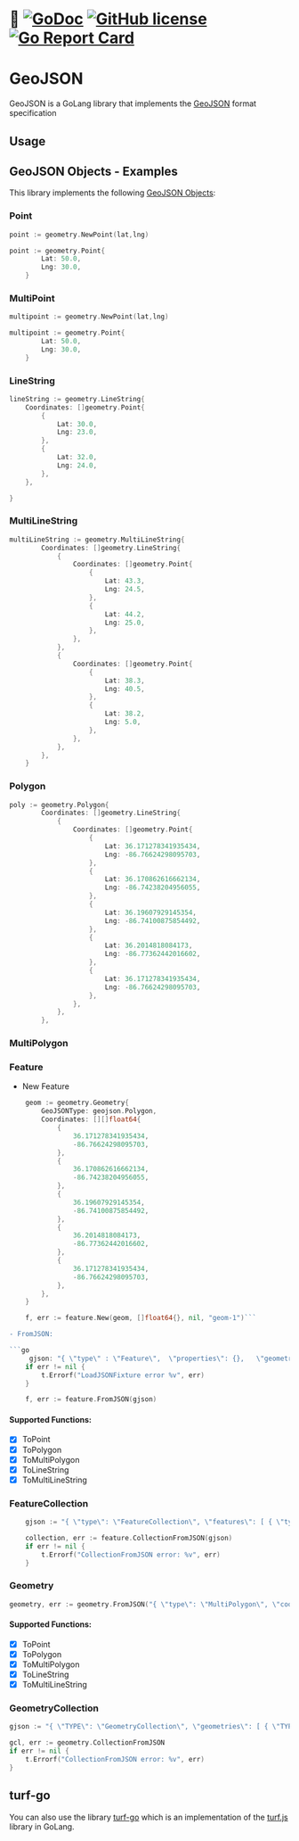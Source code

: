 # :hammer: [![GoDoc](https://godoc.org/github.com/tomchavakis/geojson?status.svg)](https://godoc.org/github.com/tomchavakis/geojson) [![GitHub license](https://badgen.net/github/license/tomchavakis/geojson)](https://github.com/tomchavakis/geojson/blob/main/LICENSE) [![Go Report Card](https://goreportcard.com/badge/github.com/tomchavakis/geojson)](https://goreportcard.com/report/github.com/tomchavakis/geojson)

# GeoJSON 

GeoJSON is a GoLang library that implements the [GeoJSON](https://geojson.org/) format specification


## Usage


## GeoJSON Objects - Examples

This library implements the following [GeoJSON Objects](https://datatracker.ietf.org/doc/html/rfc7946#section-3):


### Point
```go
point := geometry.NewPoint(lat,lng)
```

```go
point := geometry.Point{
		Lat: 50.0,
		Lng: 30.0,
	}
```
### MultiPoint

```go
multipoint := geometry.NewPoint(lat,lng)
```

```go
multipoint := geometry.Point{
		Lat: 50.0,
		Lng: 30.0,
	}
```

### LineString

```go
lineString := geometry.LineString{
	Coordinates: []geometry.Point{
		{
			Lat: 30.0,
			Lng: 23.0,
		},
		{
			Lat: 32.0,
			Lng: 24.0,
		},
	},

}
```

### MultiLineString

```go
multiLineString := geometry.MultiLineString{
		Coordinates: []geometry.LineString{
			{
				Coordinates: []geometry.Point{
					{
						Lat: 43.3,
						Lng: 24.5,
					},
					{
						Lat: 44.2,
						Lng: 25.0,
					},
				},
			},
			{
				Coordinates: []geometry.Point{
					{
						Lat: 38.3,
						Lng: 40.5,
					},
					{
						Lat: 38.2,
						Lng: 5.0,
					},
				},
			},
		},
	}
```

### Polygon

```go
poly := geometry.Polygon{
		Coordinates: []geometry.LineString{
			{
				Coordinates: []geometry.Point{
					{
						Lat: 36.171278341935434,
						Lng: -86.76624298095703,
					},
					{
						Lat: 36.170862616662134,
						Lng: -86.74238204956055,
					},
					{
						Lat: 36.19607929145354,
						Lng: -86.74100875854492,
					},
					{
						Lat: 36.2014818084173,
						Lng: -86.77362442016602,
					},
					{
						Lat: 36.171278341935434,
						Lng: -86.76624298095703,
					},
				},
			},
		},
```
### MultiPolygon

### Feature

- New Feature

```go	
	geom := geometry.Geometry{
		GeoJSONType: geojson.Polygon,
		Coordinates: [][]float64{
			{
				36.171278341935434,
				-86.76624298095703,
			},
			{
				36.170862616662134,
				-86.74238204956055,
			},
			{
				36.19607929145354,
				-86.74100875854492,
			},
			{
				36.2014818084173,
				-86.77362442016602,
			},
			{
				36.171278341935434,
				-86.76624298095703,
			},
		},
	}

	f, err := feature.New(geom, []float64{}, nil, "geom-1")```

- FromJSON:

```go
	 gjson: "{ \"type\" : \"Feature\",  \"properties\": {},   \"geometry\": { \"type\": \"Point\",  \"coordinates\": [-71, 41]} }",
	if err != nil {
		t.Errorf("LoadJSONFixture error %v", err)
	}

	f, err := feature.FromJSON(gjson)
```

#### Supported Functions:

  - [x] ToPoint
  - [x] ToPolygon
  - [x] ToMultiPolygon
  - [x] ToLineString
  - [x] ToMultiLineString

### FeatureCollection
```go
	gjson := "{ \"type\": \"FeatureCollection\", \"features\": [ { \"type\": \"Feature\", \"properties\": {}, \"geometry\": { \"type\": \"Polygon\", \"coordinates\": [ [ [-2.109375, 47.040182144806664], [4.5703125, 44.59046718130883], [7.03125, 49.15296965617042], [-3.515625, 49.83798245308484], [-2.109375, 47.040182144806664] ] ] } }, { \"type\": \"Feature\", \"properties\": {}, \"geometry\": { \"type\": \"Polygon\", \"coordinates\": [ [ [9.64599609375, 47.70976154266637], [9.4482421875, 47.73932336136857], [8.8330078125, 47.47266286861342], [10.21728515625, 46.604167162931844], [11.755371093749998, 46.81509864599243], [11.865234375, 47.90161354142077], [9.64599609375, 47.70976154266637] ] ] } } ] }"

	collection, err := feature.CollectionFromJSON(gjson)
	if err != nil {
		t.Errorf("CollectionFromJSON error: %v", err)
	}	
```

### Geometry

```go
geometry, err := geometry.FromJSON("{ \"type\": \"MultiPolygon\", \"coordinates\": [ [ [ [-116, -45], [-90, -45], [-90, -56], [-116, -56], [-116, -45] ] ], [ [ [-90.351563, 9.102097], [-77.695312, -3.513421], [-65.039063, 12.21118], [-65.742188, 21.616579], [-84.023437, 24.527135], [-90.351563, 9.102097] ] ] ] }")
```
#### Supported Functions:

  - [x] ToPoint
  - [x] ToPolygon
  - [x] ToMultiPolygon
  - [x] ToLineString
  - [x] ToMultiLineString

### GeometryCollection

```go
gjson := "{ \"TYPE\": \"GeometryCollection\", \"geometries\": [ { \"TYPE\": \"Point\", \"coordinates\": [-7903683.846322424, 5012341.663847514] }, { \"TYPE\": \"LineString\", \"coordinates\": [ [-2269873.991957, 3991847.410438], [-391357.58482, 6026906.856034], [1565430.33928, 1917652.163291] ] } ] }"

gcl, err := geometry.CollectionFromJSON
if err != nil {
	t.Errorf("CollectionFromJSON error: %v", err)
}	
```

## turf-go
You can also use the library [turf-go](https://github.com/tomchavakis/turf-go) which is an implementation of the [turf.js](https://turfjs.org/) library in GoLang.